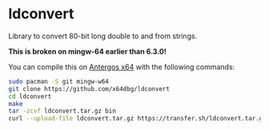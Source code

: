 # ldconvert

Library to convert 80-bit long double to and from strings.

**This is broken on mingw-64 earlier than 6.3.0!**

You can compile this on [Antergos x64](https://antergos.com) with the following commands:

```bash
sudo pacman -S git mingw-w64
git clone https://github.com/x64dbg/ldconvert
cd ldconvert
make
tar -zcvf ldconvert.tar.gz bin
curl --upload-file ldconvert.tar.gz https://transfer.sh/ldconvert.tar.gz && echo
```
